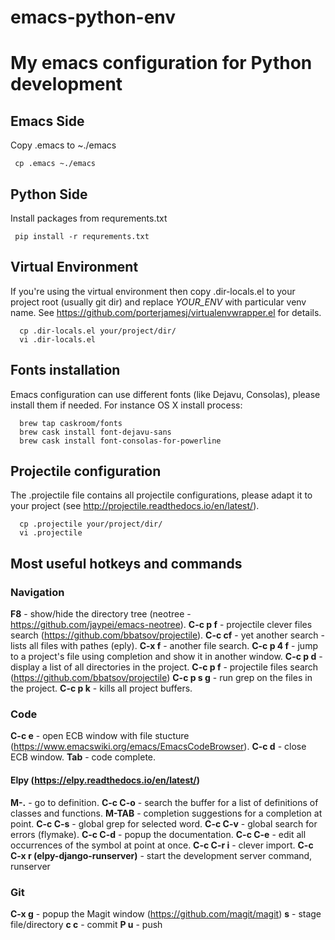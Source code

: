# emacs-python-env

# My emacs configuration for Python development

## Emacs Side
Copy .emacs to ~./emacs
```
 cp .emacs ~./emacs
```

## Python Side
Install packages from requrements.txt
```
 pip install -r requrements.txt
```

## Virtual Environment
If you're using the virtual environment then copy .dir-locals.el to your project root (usually git dir) and replace *YOUR_ENV* with particular venv name. See https://github.com/porterjamesj/virtualenvwrapper.el for details.
```
  cp .dir-locals.el your/project/dir/
  vi .dir-locals.el
```

## Fonts installation
Emacs configuration can use different fonts (like Dejavu, Consolas), please install them if needed. For instance OS X install process:
```
  brew tap caskroom/fonts
  brew cask install font-dejavu-sans
  brew cask install font-consolas-for-powerline
```

## Projectile configuration
The .projectile file contains all projectile configurations, please adapt it to your project (see http://projectile.readthedocs.io/en/latest/).
```
  cp .projectile your/project/dir/
  vi .projectile
```
## Most useful hotkeys and commands
 ### Navigation
   **F8** - show/hide the directory tree (neotree - https://github.com/jaypei/emacs-neotree).
   **C-c p f** - projectile clever files search (https://github.com/bbatsov/projectile).
   **C-c cf** - yet another search - lists all files with pathes (eply).
   **C-x f** - another file search.
   **C-c p 4 f** - jump to a project's file using completion and show it in another window.
   **C-c p d** - display a list of all directories in the project.
   **C-c p f** - projectile files search (https://github.com/bbatsov/projectile)
   **C-c p s g** - run grep on the files in the project.
   **C-c p k** - kills all project buffers.

 ### Code
   **C-c e** - open ECB window with file stucture (https://www.emacswiki.org/emacs/EmacsCodeBrowser).
   **C-c d** - close ECB window.
   **Tab** - code complete.
   #### Elpy (https://elpy.readthedocs.io/en/latest/)
   **M-.** - go to definition.
   **C-c C-o** - search the buffer for a list of definitions of classes and functions.
   **M-TAB** - completion suggestions for a completion at point.
   **C-c C-s** - global grep for selected word.
   **C-c C-v** - global search for errors (flymake).
   **C-c C-d** - popup the documentation.
   **C-c C-e** - edit all occurrences of the symbol at point at once.
   **C-c C-r i** - clever import.
   **C-c C-x r (elpy-django-runserver)** - start the development server command, runserver
   
 ### Git
   **C-x g** - popup the Magit window (https://github.com/magit/magit)
      **s** - stage file/directory
      **c c** - commit
      **P u** - push
